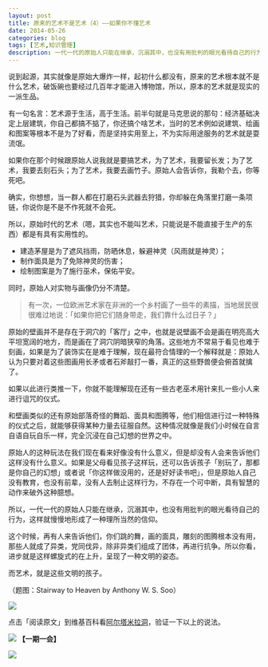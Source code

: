 ```yaml
---
layout: post
title: 原来的艺术不是艺术（4）——如果你不懂艺术
date: 2014-05-26
categories: blog
tags: [艺术,知识管理]
description: 一代一代的原始人只能在继承，沉溺其中，也没有用批判的眼光看待自己的行为，这样就慢慢地形成了一种理所当然的信仰。
---
```


说到起源，其实就像是原始大爆炸一样，起初什么都没有，原来的艺术根本就不是什么艺术，破饭碗也要经过几百年才能进入博物馆，所以，原本的艺术就是现实的一派生品。

有一句名言：艺术源于生活，高于生活。前半句就是马克思说的那句：经济基础决定上层建筑，你自己都搞不掂了，你还搞个啥艺术，当时的艺术例如说建筑、绘画和图案等根本不是为了好看，而是坚持实用至上，不为实际用途服务的艺术就是耍流氓。

如果你在那个时候跟原始人说我就是要搞艺术，为了艺术，我要留长发；为了艺术，我要去刻石头；为了艺术，我要去画竹子。原始人会告诉你，我勒个去，你等死吧。

确实，你想想，当一群人都在打磨石头武器去狩猎，你却躲在角落里打磨一条项链，你说你是不是不作死就不会死。

所以，原始时代的艺术（嗯，其实也不能叫艺术，只能说是不能直接于生产的东西）都是有具有实用性的。

- 建造茅屋是为了遮风挡雨，防晒休息，躲避神灵（风雨就是神灵）；
- 制作面具是为了免除神灵的伤害；
- 绘制图案是为了施行巫术，保佑平安。

同时，原始人对实物与画像仍分不清楚。

>有一次，一位欧洲艺术家在非洲的一个乡村画了一些牛的素描，当地居民很很难过地说：「如果你把它们随身带走，我们靠什么过日子？」

原始的壁画并不是存在于洞穴的「客厅」之中，也就是说壁画不会是画在明亮高大平坦宽阔的地方，而是画在了洞穴阴暗狭窄的角落。这些地方不常易于看见也难于刻画，如果是为了装饰实在是难于理解，现在最符合情理的一个解释就是：原始人认为只要对着这些图画用长矛或者石斧敲打一番，真正的这些野兽便会俯首就擒了。

如果以此进行类推一下，你就不能理解现在还有一些古老巫术用针来扎一些小人来进行诅咒的仪式。

和壁画类似的还有原始部落奇怪的舞蹈、面具和图腾等，他们相信进行过一种特殊的仪式之后，就能够获得某种力量去征服自然。这种情况就像是我们小时候在自言自语自玩自乐一样，完全沉浸在自己幻想的世界之中。

原始人的这种玩法在我们现在看来好像没有什么意义，但是却没有人会来告诉他们这样没有什么意义。如果是父母看见孩子这样玩，还可以告诉孩子「别玩了，那都是你自己的幻想」或者说「你这样做没用的，还是好好读书吧」，但是原始人自己没有教育，也没有前辈，没有人去制止这样行为，不存在一个可中断，具有智慧的动作来破外这种臆想。

所以，一代一代的原始人只能在继承，沉溺其中，也没有用批判的眼光看待自己的行为，这样就慢慢地形成了一种理所当然的信仰。

这个时候，再有人来告诉他们，你们跳的舞，画的面具，雕刻的图腾根本没有用，那些人就成了异类，党同伐异，除非异类们组成了团体，再进行抗争。所以你看，进步就是这样螺旋式的在上升，呈现了一种文明的姿态。

而艺术，就是这些文明的孩子。

（题图：Stairway to Heaven by Anthony W. S. Soo）

![](http://pic.yupoo.com/vankos_v/DMJiv6i8/mHDSX.png)

点击「阅读原文」到维基百科看[阿尔塔米拉洞](http://zh.wikipedia.org/wiki/%E9%98%BF%E5%B0%94%E5%A1%94%E7%B1%B3%E6%8B%89%E6%B4%9E%E7%AA%9F%E5%A3%81%E7%94%BB)，验证一下以上的说法。


![](http://pic.yupoo.com/vankos_v/DMJgUjgl/8Rvrt.png)
**【一期一会】**

![](http://pic.yupoo.com/vankos_v/DMJiOLsu/oEIbs.jpg)






